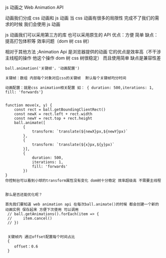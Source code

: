 js 动画之 Web Animation API

动画我们分成 css 动画和 js 动画
当 css 动画有很多的局限性 完成不了我们的需求的时候 我们会使用 js 动画

js 动画我们可以采用第三方的库 也可以采用原生的 API
优点：方便 简单 缺点：提高打包体积等 效率问题（dom 树 css 树）

相对于其他方法 ;Animation Api 是浏览器提供的动画 它的优点是效率高（不干涉主线程的操作 他这个操作 dom 树 css 树很稳定） 而且使用简单 缺点是兼容性差

```
ball.animation('关键帧'，'动画配置')

关键帧：数组 内部每个对象对应css的关键帧  默认每个关键帧均分时间

动画配置：就是css animation相关配置 如： { duration: 500,iterations: 1, fill: 'forwards'}


function move(x, y) {
    const rect = ball.getBoundingClientRect()
    const newX = rect.left + rect.width
    const newY = rect.top + rect.height
    ball.animate([
        {
            transform: `translate(${newX}px,${newY}px)`
        },
        {
            transform: `translate(${x}px,${y}px)`
        }],
        {
            duration: 500,
            iterations: 1,
            fill: 'forwards'
        })
}
你控制台可以看到小球的transform属性没有变化 dom树十分稳定 效率超级高 不需要主线程


那么是否还能优化呢？

首先我们要知道 web animation api 在每次ball.animate()的时候 都会创建一个新的动画实例 保存起来 方便下次使用 可以调用
 // ball.getAnimations().forEach(item => {
 //     item.cancel()
 // })


 关键帧内 通过offset配置每个时间占比
 {
    offset：0.6
 }
```
